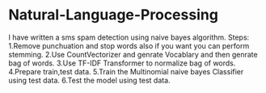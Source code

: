 # Natural-Language-Processing

I have written a sms spam detection using naive bayes algorithm.
Steps:
1.Remove punchuation and stop words also if you want you can perform stemming.
2.Use CountVectorizer and genrate Vocablary and then genrate bag of words.
3.Use TF-IDF Transformer to normalize bag of words.
4.Prepare train,test data.
5.Train the Multinomial naive bayes Classifier using test data.
6.Test the model using test data.
